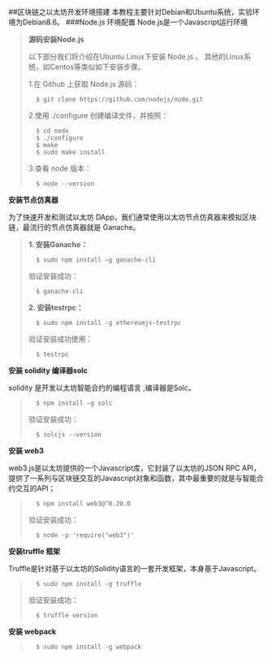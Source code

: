 ##区块链之以太坊开发环境搭建
本教程主要针对Debian和Ubuntu系统，实验环境为Debian8.6。
###Node.js 环境配置
Node.js是一个Javascript运行环境

>**源码安装Node.js**
>
> 以下部分我们将介绍在Ubuntu Linux下安装 Node.js 。 其他的Linux系统，如Centos等类似如下安装步骤。
>
>1.在 Github 上获取 Node.js 源码：
>
>       $ git clone https://github.com/nodejs/node.git
>
>2.使用 ./configure 创建编译文件，并按照：
>
>       $ cd node
>       $ ./configure
>       $ make
>       $ sudo make install
>3.查看 node 版本：
>
>       $ node --version
     
**安装节点仿真器**

 为了快速开发和测试以太坊 DApp，我们通常使用以太坊节点仿真器来模拟区块链，最流行的节点仿真器就是 Ganache。
>
>**1. 安装Ganache：**
>
>       $ sudo npm install –g ganache-cli
> 验证安装成功：
>
>       $ ganache-cli
>**2. 安装testrpc：**
>
>       $ sudo npm install -g ethereumjs-testrpc
> 验证安装成功使用：
>
>       $ testrpc


 **安装 solidity 编译器solc**

solidity 是开发以太坊智能合约的编程语言 ,编译器是Solc。

>       $ npm install –g solc
>验证安装成功：
>
>       $ solcjs --version
       
**安装 web3**

web3.js是以太坊提供的一个Javascript库，它封装了以太坊的JSON RPC API，提供了一系列与区块链交互的Javascript对象和函数，其中最重要的就是与智能合约交互的API；

>
>       $ npm install web3@^0.20.0
> 验证安装成功：
>
>       $ node -p 'require("web3")'
      
**安装truffle 框架**

Truffle是针对基于以太坊的Solidity语言的一套开发框架，本身基于Javascript。

>
>       $ sudo npm install -g truffle
>验证安装成功：
>
>       $ truffle version


 **安装 webpack**
>
>       $ sudo npm install -g webpack
>